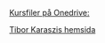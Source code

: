 
[Kursfiler på Onedrive:](https://1drv.ms/f/c/fb5c7f8b8caa2fb7/ElmXtN86FXJOjNaT_kXi9fkB_eqpjCWqFTtN6y9ixFW19w?e=nHkFbJ)

[Tibor Karaszis hemsida](https://karaszi.com/)
